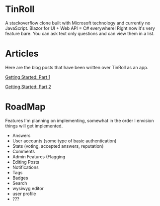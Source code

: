 # TinRoll
A stackoverflow clone built with Microsoft technology and currently no JavaScript. Blazor for UI + Web API = C# everywhere! Right now it's very feature bare. You can ask text only questions and can view them in a list. 

# Articles

Here are the blog posts that have been written over TinRoll as an app.

[Getting Started: Part 1](https://medium.com/p/blazor-ef-core-a-simple-web-app-part-1-3c54380cf69a?source=email-89d87dcc9e73--writer.postDistributed&sk=d959c0e17fb0f15e15eb58a47c88155c)

[Getting Started: Part 2](https://medium.com/@morgankenyon/blazor-ef-core-a-simple-web-app-part-2-705d2e8e5813)

# RoadMap

Features I'm planning on implementing, somewhat in the order I envision things will get implemented.

* Answers
* User accounts (some type of basic authentication)
* Stats (voting, accepted answers, reputation)
* Comments
* Admin Features (Flagging
* Editing Posts
* Notifications
* Tags
* Badges
* Search
* wysiwyg editor
* user profile
* ???
